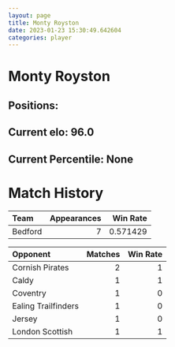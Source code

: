 ```yaml
---  
layout: page  
title: Monty Royston  
date: 2023-01-23 15:30:49.642604  
categories: player  
---
```

# Monty Royston

## Positions: 

## Current elo: 96.0

## Current Percentile: None

# Match History


| Team    |   Appearances |   Win Rate |
|:--------|--------------:|-----------:|
| Bedford |             7 |   0.571429 |

| Opponent            |   Matches |   Win Rate |
|:--------------------|----------:|-----------:|
| Cornish Pirates     |         2 |          1 |
| Caldy               |         1 |          1 |
| Coventry            |         1 |          0 |
| Ealing Trailfinders |         1 |          0 |
| Jersey              |         1 |          0 |
| London Scottish     |         1 |          1 |
